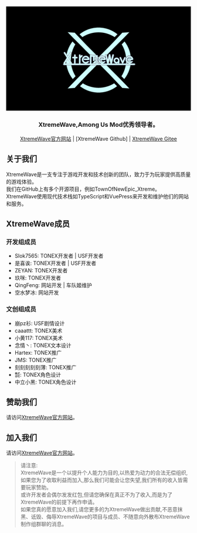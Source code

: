 ![XWlogo](XtremeWave-BG.png)

<div align="center">
<h3><strong>XtremeWave,Among Us Mod优秀领导者。</strong></h3>
<a href="https://www.xtreme.net.cn" target="_blank">XtremeWave官方网站</a> | [XtremeWave Github] | <a href="https://gitee.com/TEAM_TONEX" target="_blank">XtremeWave Gitee</a>
</div>

## 关于我们
XtremeWave是一支专注于游戏开发和技术创新的团队，致力于为玩家提供高质量的游戏体验。<br>
我们在GitHub上有多个开源项目，例如TownOfNewEpic_Xtreme。<br>
XtremeWave使用现代技术栈如TypeScript和VuePress来开发和维护他们的网站和服务。

## XtremeWave成员
### 开发组成员
- Slok7565: TONEX开发者 | USF开发者
- 是喜诶: TONEX开发者 | USF开发者
- ZEYAN: TONEX开发者
- 玖咪: TONEX开发者
- QingFeng: 网站开发 | 车队姬维护
- 空水梦冰: 网站开发
### 文创组成员
 - 崩pz衫: USF剧情设计
 - caaattt: TONEX美术
 - 小黄117: TONEX美术
 - 念情丶: TONEX文本设计
 - Hartex: TONEX推广
 - JMS: TONEX推广
 - 刻刻刻刻刻薄: TONEX推广
 - ㍿: TONEX角色设计
 - 中立小黑: TONEX角色设计
## 赞助我们
请访问[XtremeWave官方网站](https://www.xtreme.net.cn/donate)。
## 加入我们
请访问[XtremeWave官方网站](https://www.xtreme.net.cn/933187.html)。
> 请注意:<br>
> XtremeWave是一个以提升个人能力为目的,以热爱为动力的合法无偿组织,如果您为了收取利益而加入,那么我们可能会让您失望,我们所有的收入皆需要玩家赞助。<br>
> 或许开发者会偶尔发发红包,但请您确保在真正不为了收入,而是为了XtremeWave的前提下再作申请。<br>
> 如果您真的愿意加入我们,请您更多的为XtremeWave做出贡献,不恶意抹黑、诋毁、侮辱XtremeWave的项目与成员、不随意向外散布XtremeWave制作组群聊的消息。